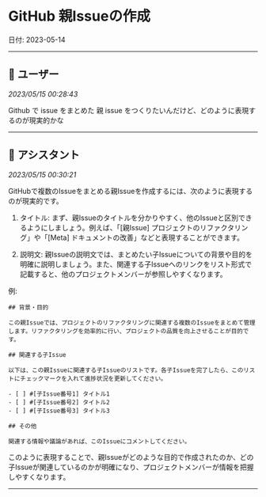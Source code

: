 # GitHub 親Issueの作成

日付: 2023-05-14

---

## 👤 ユーザー
*2023/05/15 00:28:43*

Github で issue をまとめた 親 issue をつくりたいんだけど、どのように表現するのが現実的かな

---

## 🤖 アシスタント
*2023/05/15 00:30:21*

GitHubで複数のIssueをまとめる親Issueを作成するには、次のように表現するのが現実的です。

1. タイトル: まず、親Issueのタイトルを分かりやすく、他のIssueと区別できるようにしましょう。例えば、「[親Issue] プロジェクトのリファクタリング」や「[Meta] ドキュメントの改善」などと表現することができます。

2. 説明文: 親Issueの説明文では、まとめたい子Issueについての背景や目的を明確に説明しましょう。また、関連する子Issueへのリンクをリスト形式で記載すると、他のプロジェクトメンバーが参照しやすくなります。

例:

```
## 背景・目的

この親Issueでは、プロジェクトのリファクタリングに関連する複数のIssueをまとめて管理します。リファクタリングを効率的に行い、プロジェクトの品質を向上させることが目的です。

## 関連する子Issue

以下は、この親Issueに関連する子Issueのリストです。各子Issueを完了したら、このリストにチェックマークを入れて進捗状況を更新してください。

- [ ] #[子Issue番号1] タイトル1
- [ ] #[子Issue番号2] タイトル2
- [ ] #[子Issue番号3] タイトル3

## その他

関連する情報や議論があれば、このIssueにコメントしてください。
```

このように表現することで、親Issueがどのような目的で作成されたのか、どの子Issueが関連しているのかが明確になり、プロジェクトメンバーが情報を把握しやすくなります。

---
